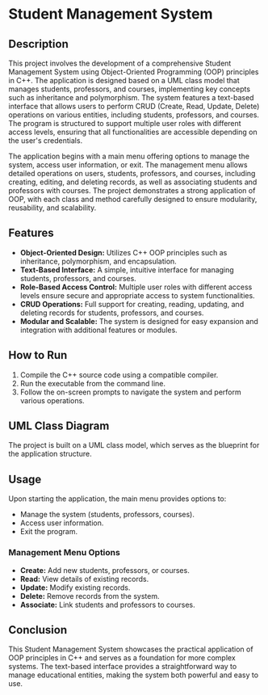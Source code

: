 # Student Management System

## Description
This project involves the development of a comprehensive Student Management System using Object-Oriented Programming (OOP) principles in C++. The application is designed based on a UML class model that manages students, professors, and courses, implementing key concepts such as inheritance and polymorphism. The system features a text-based interface that allows users to perform CRUD (Create, Read, Update, Delete) operations on various entities, including students, professors, and courses. The program is structured to support multiple user roles with different access levels, ensuring that all functionalities are accessible depending on the user's credentials.

The application begins with a main menu offering options to manage the system, access user information, or exit. The management menu allows detailed operations on users, students, professors, and courses, including creating, editing, and deleting records, as well as associating students and professors with courses. The project demonstrates a strong application of OOP, with each class and method carefully designed to ensure modularity, reusability, and scalability.

## Features
- **Object-Oriented Design:** Utilizes C++ OOP principles such as inheritance, polymorphism, and encapsulation.
- **Text-Based Interface:** A simple, intuitive interface for managing students, professors, and courses.
- **Role-Based Access Control:** Multiple user roles with different access levels ensure secure and appropriate access to system functionalities.
- **CRUD Operations:** Full support for creating, reading, updating, and deleting records for students, professors, and courses.
- **Modular and Scalable:** The system is designed for easy expansion and integration with additional features or modules.

## How to Run
1. Compile the C++ source code using a compatible compiler.
2. Run the executable from the command line.
3. Follow the on-screen prompts to navigate the system and perform various operations.

## UML Class Diagram
The project is built on a UML class model, which serves as the blueprint for the application structure.

## Usage
Upon starting the application, the main menu provides options to:
- Manage the system (students, professors, courses).
- Access user information.
- Exit the program.

### Management Menu Options
- **Create:** Add new students, professors, or courses.
- **Read:** View details of existing records.
- **Update:** Modify existing records.
- **Delete:** Remove records from the system.
- **Associate:** Link students and professors to courses.

## Conclusion
This Student Management System showcases the practical application of OOP principles in C++ and serves as a foundation for more complex systems. The text-based interface provides a straightforward way to manage educational entities, making the system both powerful and easy to use.

